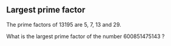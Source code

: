 ## Largest prime factor

The prime factors of 13195 are 5, 7, 13 and 29.

What is the largest prime factor of the number 600851475143 ?

